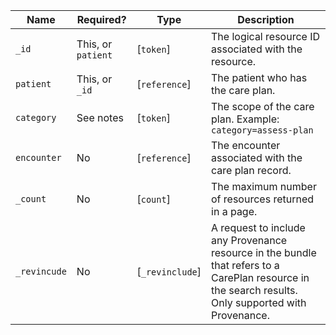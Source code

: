  Name|Required?        	|Type|Description
--------------|---------------------|---------------|--------------
 `_id`|This, or `patient`|[`token`]|The logical resource ID associated with the resource.
 `patient`|This, or `_id`|[`reference`]|The patient who has the care plan.
 `category`|See notes|[`token`]|The scope of the care plan. Example: `category=assess-plan`
 `encounter`|No|[`reference`]|The encounter associated with the care plan record.
 `_count`|No|[`count`]|The maximum number of resources returned in a page.
 `_revincude`|No|[`_revinclude`]|A request to include any Provenance resource in the bundle that refers to a CarePlan resource in the search results. Only supported with Provenance.
